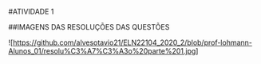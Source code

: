 #ATIVIDADE 1

##IMAGENS DAS RESOLUÇÕES DAS QUESTÕES

![https://github.com/alvesotavio21/ELN22104_2020_2/blob/prof-lohmann-Alunos_01/resolu%C3%A7%C3%A3o%20parte%201.jpg]
